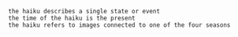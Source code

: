 	the haiku describes a single state or event
	the time of the haiku is the present
	the haiku refers to images connected to one of the four seasons
